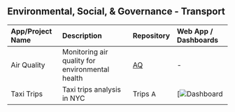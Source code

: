## Environmental, Social, & Governance - Transport                                                                                           

| **App/Project Name** | **Description** | **Repository** | **Web App / Dashboards** |
| :--- | :--- | :--- | :--- |
| Air Quality | Monitoring air quality for environmental health | [AQ](https://github.com/temidataspot/Real-Time_Air_Quality_Monitoring) | - |
| Taxi Trips | Taxi trips analysis in NYC | Trips <img src="https://media.giphy.com/media/3o7TKtnuHOHHUjR38Y/giphy.gif" width="15" alt="AI Thinking"/> | [![Dashboard](https://img.shields.io/badge/Dashboard-Tableau-green) |


